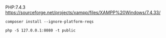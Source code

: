 PHP:7.4.3
https://sourceforge.net/projects/xampp/files/XAMPP%20Windows/7.4.33/

```
composer install --ignore-platform-reqs
```

```
php -S 127.0.0.1:8080 -t public
```

